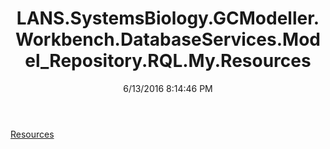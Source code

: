 ﻿---
title: LANS.SystemsBiology.GCModeller.Workbench.DatabaseServices.Model_Repository.RQL.My.Resources
date: 6/13/2016 8:14:46 PM
---

[Resources](T-LANS.SystemsBiology.GCModeller.Workbench.DatabaseServices.Model_Repository.RQL.My.Resources.Resources.html)
